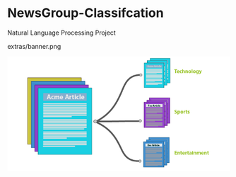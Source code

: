 # NewsGroup-Classifcation
Natural Language Processing  Project 


extras/banner.png

![1](extras/banner.png)
